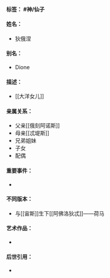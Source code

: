 #### 标签： #神/仙子
#### 姓名：
- 狄俄涅
#### 别名：
- Dione
#### 描述：
- [[大洋女儿]]
#### 亲属关系：
- 父亲[[俄刻阿诺斯]]
- 母亲[[忒堤斯]]
- 兄弟姐妹
- 子女
- 配偶
#### 重要事件：
- 
#### 不同版本：
- 与[[宙斯]]生下[[阿佛洛狄忒]]——荷马
#### 艺术作品：
- 
#### 后世引用：
- 